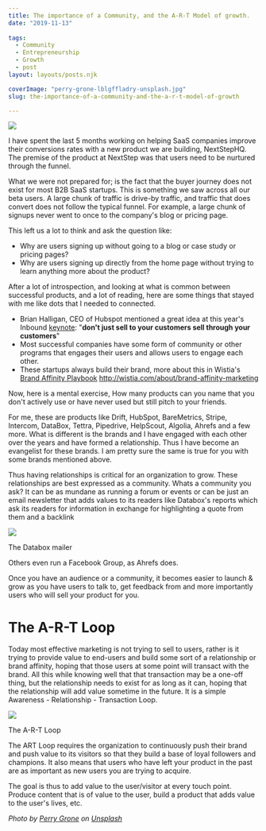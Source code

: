 ```yaml
---
title: The importance of a Community, and the A-R-T Model of growth.
date: "2019-11-13"
 
tags: 
  - Community 
  - Entrepreneurship 
  - Growth 
  - post
layout: layouts/posts.njk

coverImage: "perry-grone-lblgffladry-unsplash.jpg"
slug: the-importance-of-a-community-and-the-a-r-t-model-of-growth

---
```


![](/assets/perry-grone-lblgffladry-unsplash.jpg)

I have spent the last 5 months working on helping SaaS companies improve their conversions rates with a new product we are building, NextStepHQ. The premise of the product at NextStep was that users need to be nurtured through the funnel.

What we were not prepared for; is the fact that the buyer journey does not exist for most B2B SaaS startups. This is something we saw across all our beta users. A large chunk of traffic is drive-by traffic, and traffic that does convert does not follow the typical funnel. For example, a large chunk of signups never went to once to the company's blog or pricing page.

This left us a lot to think and ask the question like:

- Why are users signing up without going to a blog or case study or pricing pages?
- Why are users signing up directly from the home page without trying to learn anything more about the product?

After a lot of introspection, and looking at what is common between successful products, and a lot of reading, here are some things that stayed with me like dots that I needed to connected. 

- Brian Halligan, CEO of Hubspot mentioned a great idea at this year's Inbound [keynote](https://youtu.be/dqTHw3QWiU4?t=1989): "**don't just sell to your customers sell through your customers**"
- Most successful companies have some form of community or other programs that engages their users and allows users to engage each other.
- These startups always build their brand, more about this in Wistia's [Brand Affinity Playbook](http://wistia.com/about/brand-affinity-marketing) http://wistia.com/about/brand-affinity-marketing

Now, here is a mental exercise, How many products can you name that you don't actively use or have never used but still pitch to your friends. 

For me, these are products like Drift, HubSpot, BareMetrics, Stripe, Intercom, DataBox, Tettra, Pipedrive, HelpScout, Algolia, Ahrefs and a few more. What is different is the brands and I have engaged with each other over the years and have formed a relationship. Thus I have become an evangelist for these brands. I am pretty sure the same is true for you with some brands mentioned above.

Thus having relationships is critical for an organization to grow. These relationships are best expressed as a community. Whats a community you ask? It can be as mundane as running a forum or events or can be just an email newsletter that adds values to its readers like Databox's reports which ask its readers for information in exchange for highlighting a quote from them and a backlink

![](/assets/databox_email.png)

The Databox mailer

Others even run a Facebook Group, as Ahrefs does. 

Once you have an audience or a community, it becomes easier to launch & grow as you have users to talk to, get feedback from and more importantly users who will sell your product for you.

# The A-R-T Loop

Today most effective marketing is not trying to sell to users, rather is it trying to provide value to end-users and build some sort of a relationship or brand affinity, hoping that those users at some point will transact with the brand. All this while knowing well that that transaction may be a one-off thing, but the relationship needs to exist for as long as it can, hoping that the relationship will add value sometime in the future. It is a simple Awareness - Relationship - Transaction Loop.

![](/assets/ART_Loop.png)

The A-R-T Loop

The ART Loop requires the organization to continuously push their brand and push value to its visitors so that they build a base of loyal followers and champions. It also means that users who have left your product in the past are as important as new users you are trying to acquire.

The goal is thus to add value to the user/visitor at every touch point. Produce content that is of value to the user, build a product that adds value to the user's lives, etc.

_Photo by [Perry Grone](https://unsplash.com/@perrygrone?utm_source=unsplash&utm_medium=referral&utm_content=creditCopyText) on [Unsplash](https://unsplash.com/s/photos/community?utm_source=unsplash&utm_medium=referral&utm_content=creditCopyText)_
